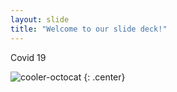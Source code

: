 ```yaml
---
layout: slide
title: "Welcome to our slide deck!"
---
```


Covid 19

![cooler-octocat](https://octodex.github.com/images/twenty-percent-cooler-octocat.png)
{: .center}
